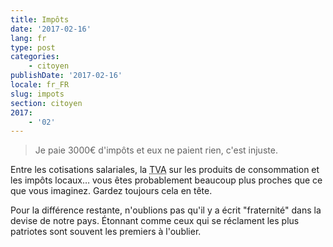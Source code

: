 ```yaml
---
title: Impôts
date: '2017-02-16'
lang: fr
type: post
categories:
    - citoyen
publishDate: '2017-02-16'
locale: fr_FR
slug: impots
section: citoyen
2017:
    - '02'
---
```


> Je paie 3000€ d'impôts et eux ne paient rien, c'est injuste.

Entre les cotisations salariales, la <abbr title="Taxe sur la Valeur Ajoutée">TVA</abbr> sur les produits de consommation et les impôts locaux… vous êtes probablement beaucoup plus proches que ce que vous imaginez. Gardez toujours cela en tête.

Pour la différence restante, n'oublions pas qu'il y a écrit "fraternité" dans la devise de notre pays. Étonnant comme ceux qui se réclament les plus patriotes sont souvent les premiers à l'oublier.